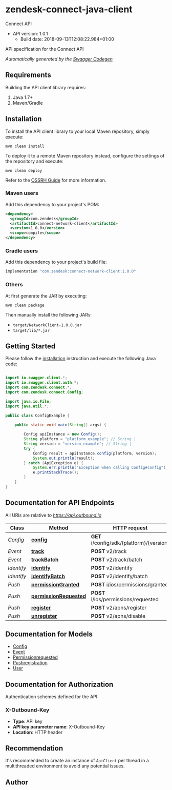 # zendesk-connect-java-client

Connect API
- API version: 1.0.1
  - Build date: 2018-09-13T12:08:22.984+01:00

API specification for the Connect API


*Automatically generated by the [Swagger Codegen](https://github.com/swagger-api/swagger-codegen)*


## Requirements

Building the API client library requires:
1. Java 1.7+
2. Maven/Gradle

## Installation

To install the API client library to your local Maven repository, simply execute:

```shell
mvn clean install
```

To deploy it to a remote Maven repository instead, configure the settings of the repository and execute:

```shell
mvn clean deploy
```

Refer to the [OSSRH Guide](http://central.sonatype.org/pages/ossrh-guide.html) for more information.

### Maven users

Add this dependency to your project's POM:

```xml
<dependency>
  <groupId>com.zendesk</groupId>
  <artifactId>connect-network-client</artifactId>
  <version>1.0.0</version>
  <scope>compile</scope>
</dependency>
```

### Gradle users

Add this dependency to your project's build file:

```groovy
implementation "com.zendesk:connect-network-client:1.0.0"
```

### Others

At first generate the JAR by executing:

```shell
mvn clean package
```

Then manually install the following JARs:

* `target/NetworkClient-1.0.0.jar`
* `target/lib/*.jar`

## Getting Started

Please follow the [installation](#installation) instruction and execute the following Java code:

```java

import io.swagger.client.*;
import io.swagger.client.auth.*;
import com.zendesk.connect.*;
import com.zendesk.connect.Config;

import java.io.File;
import java.util.*;

public class ConfigExample {

    public static void main(String[] args) {
        
        Config apiInstance = new Config();
        String platform = "platform_example"; // String | 
        String version = "version_example"; // String | 
        try {
            Config result = apiInstance.config(platform, version);
            System.out.println(result);
        } catch (ApiException e) {
            System.err.println("Exception when calling Config#config");
            e.printStackTrace();
        }
    }
}

```

## Documentation for API Endpoints

All URIs are relative to *https://api.outbound.io*

Class | Method | HTTP request | Description
------------ | ------------- | ------------- | -------------
*Config* | [**config**](docs/Config.md#config) | **GET** i/config/sdk/{platform}/{version} | Config
*Event* | [**track**](docs/Event.md#track) | **POST** v2/track | Track
*Event* | [**trackBatch**](docs/Event.md#trackBatch) | **POST** v2/track/batch | Track Batch
*Identify* | [**identify**](docs/Identify.md#identify) | **POST** v2/identify | Identify
*Identify* | [**identifyBatch**](docs/Identify.md#identifyBatch) | **POST** v2/identify/batch | Identify Batch
*Push* | [**permissionGranted**](docs/Push.md#permissionGranted) | **POST** i/ios/permissions/granted | PermissionGranted
*Push* | [**permissionRequested**](docs/Push.md#permissionRequested) | **POST** i/ios/permissions/requested | PermissionRequested
*Push* | [**register**](docs/Push.md#register) | **POST** v2/apns/register | Register
*Push* | [**unregister**](docs/Push.md#unregister) | **POST** v2/apns/disable | Unregister


## Documentation for Models

 - [Config](docs/Config.md)
 - [Event](docs/Event.md)
 - [Permissionrequested](docs/Permissionrequested.md)
 - [Pushregistration](docs/Pushregistration.md)
 - [User](docs/User.md)


## Documentation for Authorization

Authentication schemes defined for the API:
### X-Outbound-Key

- **Type**: API key
- **API key parameter name**: X-Outbound-Key
- **Location**: HTTP header


## Recommendation

It's recommended to create an instance of `ApiClient` per thread in a multithreaded environment to avoid any potential issues.

## Author




